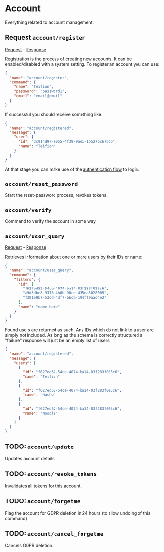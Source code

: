 # Account
Everything related to account management.

## Request `account/register`
[Request](/priv/static/schema/commands/account/register_command.json) - [Response](/priv/static/schema/messages/account/registered_message.json)

Registration is the process of creating new accounts. It can be enabled/disabled with a system setting. To register an account you can use:
```json
{
  "name": "account/register",
  "command": {
    "name": "Teifion",
    "password": "password1",
    "email": "email@email"
  }
}
```

If successful you should receive something like:

```json
{
  "name": "account/registered",
  "message": {
    "user": {
      "id": "3c914d97-e055-4f39-9ae1-1b5276c67bcb",
      "name": "Teifion"
    }
  }
}
```

At that stage you can make use of the [authentication flow](authentication.md) to login.

## `account/reset_password`
Start the reset-password process, revokes tokens.

## `account/verify`
Command to verify the account in some way

## `account/user_query`
[Request](/priv/static/schema/commands/account/user_query_command.json) - [Response](/priv/static/schema/messages/account/user_info_message.json)

Retrieves information about one or more users by their IDs or name:
```json
{
  "name": "account/user_query",
  "command": {
    "filters": {
      "id": [
        "f627ed52-54ce-4074-ba14-03f283f025c6",
        "a9d3dbe8-9376-4b0b-90ce-435ea3028005",
        "f301e9b7-53dd-4df7-bbcb-194ff9aad4e2"
      ],
      "name": "name-here"
    }
  }
}
```

Found users are returned as such. Any IDs which do not link to a user are simply not included. As long as the schema is correctly structured a "failure" response will just be an empty list of users.

```json
{
  "name": "account/registered",
  "message": {
    "users": [
      {
        "id": "f627ed52-54ce-4074-ba14-03f283f025c6",
        "name": "Teifion"
      },
      {
        "id": "f627ed52-54ce-4074-ba14-03f283f025c6",
        "name": "Nacho"
      },
      {
        "id": "f627ed52-54ce-4074-ba14-03f283f025c6",
        "name": "Noodle"
      }
    ]
  }
}
```

## TODO: `account/update`
Updates account details.

## TODO: `account/revoke_tokens`
Invalidates all tokens for this account.

## TODO: `account/forgetme`
Flag the account for GDPR deletion in 24 hours (to allow undoing of this command)

## TODO: `account/cancel_forgetme`
Cancels GDPR deletion.

